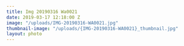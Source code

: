 ```yaml
---
title: Img 20190316 Wa0021
date: 2019-03-17 12:18:00 Z
image: "/uploads/IMG-20190316-WA0021.jpg"
thumbnail-image: "/uploads/{IMG-20190316-WA0021}_thumbnail.jpg"
layout: photo
---
```


